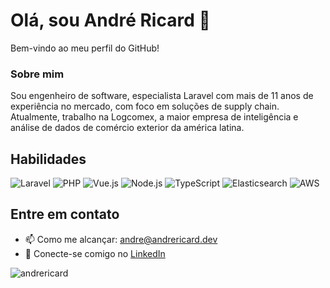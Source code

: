 # Olá, sou André Ricard 👋

Bem-vindo ao meu perfil do GitHub!

### Sobre mim
Sou engenheiro de software, especialista Laravel com mais de 11 anos de experiência no mercado, com foco em soluções de supply chain. Atualmente, trabalho na Logcomex, a maior empresa de inteligência e análise de dados de comércio exterior da américa latina.

## Habilidades
![Laravel](https://img.shields.io/badge/-Laravel-FF2D20?style=for-the-badge&logo=laravel&logoColor=white)
![PHP](https://img.shields.io/badge/-PHP-777BB4?style=for-the-badge&logo=php&logoColor=white)
![Vue.js](https://img.shields.io/badge/-Vue.js-4FC08D?style=for-the-badge&logo=vuedotjs&logoColor=white)
![Node.js](https://img.shields.io/badge/-Node.js-339933?style=for-the-badge&logo=nodedotjs&logoColor=white)
![TypeScript](https://img.shields.io/badge/-TypeScript-3178C6?style=for-the-badge&logo=typescript&logoColor=white)
![Elasticsearch](https://img.shields.io/badge/-Elasticsearch-005571?style=for-the-badge&logo=elasticsearch&logoColor=white)
![AWS](https://img.shields.io/badge/-AWS-232F3E?style=for-the-badge&logo=amazonaws&logoColor=white)

## Entre em contato
- 📫 Como me alcançar: andre@andrericard.dev
- 💼 Conecte-se comigo no [LinkedIn](https://www.linkedin.com/in/andrericard/)

![andrericard](https://github-readme-stats.vercel.app/api?username=andrericard&show_icons=true&theme=tokyonight)
